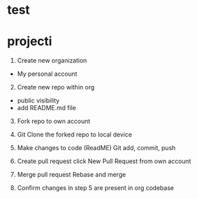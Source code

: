 # test
# projecti
1. Create new organization
- My personal account

2. Create new repo within org
- public visibility
- add README.md file

3. Fork repo to own account

4. Git Clone the forked repo to local device

5. Make changes to code (ReadME)
    Git add, commit, push

6. Create pull request
    click New Pull Request from own account

7. Merge pull request
    Rebase and merge

8. Confirm changes in step 5 are present in org codebase